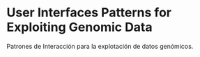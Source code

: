 # User Interfaces Patterns for Exploiting Genomic Data
Patrones de Interacción para la explotación de datos genómicos.

